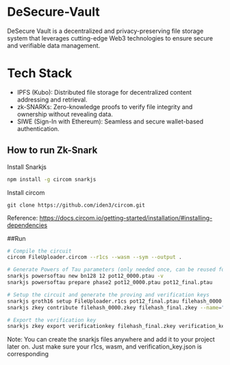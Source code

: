 # DeSecure-Vault
 DeSecure Vault is a decentralized and privacy-preserving file storage system that leverages cutting-edge Web3 technologies to ensure secure and verifiable data management.

 # Tech Stack
- IPFS (Kubo): Distributed file storage for decentralized content addressing and retrieval.
- zk-SNARKs: Zero-knowledge proofs to verify file integrity and ownership without revealing data.
- SIWE (Sign-In with Ethereum): Seamless and secure wallet-based authentication.
   
## How to run Zk-Snark
Install Snarkjs
```bash
npm install -g circom snarkjs
```
Install circom
```
git clone https://github.com/iden3/circom.git
```
Reference: https://docs.circom.io/getting-started/installation/#installing-dependencies

##Run
```bash
# Compile the circuit
circom FileUploader.circom --r1cs --wasm --sym --output .

# Generate Powers of Tau parameters (only needed once, can be reused for other circuits)
snarkjs powersoftau new bn128 12 pot12_0000.ptau -v
snarkjs powersoftau prepare phase2 pot12_0000.ptau pot12_final.ptau

# Setup the circuit and generate the proving and verification keys
snarkjs groth16 setup FileUploader.r1cs pot12_final.ptau filehash_0000.zkey
snarkjs zkey contribute filehash_0000.zkey filehash_final.zkey --name="contributor" -v

# Export the verification key
snarkjs zkey export verificationkey filehash_final.zkey verification_key.json
```

Note: You can create the snarkjs files anywhere and add it to your project later on. Just make sure your r1cs, wasm, and verification_key.json is corresponding
